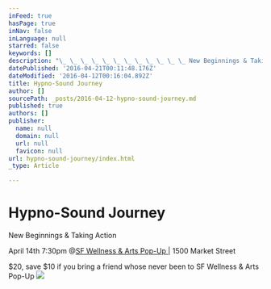 ```yaml
---
inFeed: true
hasPage: true
inNav: false
inLanguage: null
starred: false
keywords: []
description: "\_ \_ \_ \_ \_ \_ \_ \_ \_ \_ \_ \_ New Beginnings & Taking Action"
datePublished: '2016-04-21T00:11:48.176Z'
dateModified: '2016-04-12T00:16:04.892Z'
title: Hypno-Sound Journey
author: []
sourcePath: _posts/2016-04-12-hypno-sound-journey.md
published: true
authors: []
publisher:
  name: null
  domain: null
  url: null
  favicon: null
url: hypno-sound-journey/index.html
_type: Article

---
```

# Hypno-Sound Journey

New Beginnings & Taking Action

April 14th 7:30pm @[SF Wellness & Arts Pop-Up ][0] | 1500 Market Street 

$20, save $10 if you bring a friend whose never been to SF Wellness & Arts Pop-Up ![](https://the-grid-user-content.s3-us-west-2.amazonaws.com/7f59727b-3215-438d-8f03-7be5fdb71a5b.jpg)

[0]: http://sfwellnessarts.com/classes/#classes